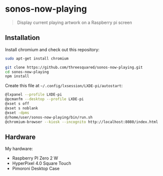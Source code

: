 # sonos-now-playing

> Display current playing artwork on a Raspberry pi screen

## Installation

Install chromium and check out this repository:

```bash
sudo apt-get install chromium

git clone https://github.com/threesquared/sonos-now-playing.git
cd sonos-now-playing
npm install
```

Create this file at `~/.config/lxsession/LXDE-pi/autostart`:

```bash
@lxpanel --profile LXDE-pi
@pcmanfm --desktop --profile LXDE-pi
@xset s off
@xset s noblank
@xset -dpms
@/home/user/sonos-now-playing/bin/run.sh
@chromium-browser --kiosk --incognito http://localhost:8080/index.html
```

## Hardware

My hardware:

- Raspberry PI Zero 2 W
- HyperPixel 4.0 Square Touch
- Pimoroni Desktop Case
